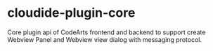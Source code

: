 # cloudide-plugin-core
Core plugin api of CodeArts frontend and backend to support create Webview Panel and Webview view dialog with messaging protocol.

